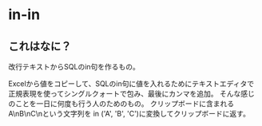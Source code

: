 # in-in

## これはなに？

改行テキストからSQLのin句を作るもの。

Excelから値をコピーして、SQLのin句に値を入れるためにテキストエディタで正規表現を使ってシングルクォートで包み、最後にカンマを追加。
そんな感じのことを一日に何度も行う人のためのもの。
クリップボードに含まれるA\nB\nC\nという文字列を in ('A', 'B', 'C')に変換してクリップボードに返す。
